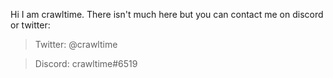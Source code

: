 Hi I am crawltime. There isn't much here but you can contact me on discord or twitter:
> Twitter: @crawltime

> Discord: crawltime#6519

<!---
crawltime/crawltime is a ✨ special ✨ repository because its `README.md` (this file) appears on your GitHub profile.
You can click the Preview link to take a look at your changes.
--->
